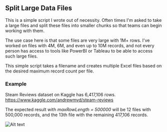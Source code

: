 ## Split Large Data Files
This is a simple script I wrote out of necessity. Often times I'm asked to take a large files and split these files into smaller chunks so that teams can begin working with them.

The use case here is that some files are very large with 1M+ rows. I've worked on files with 4M, 6M, and even up to 10M records, and not every person has access to tools like PowerBI or Tableau to be able to access such large files.

This simple script takes a filename and creates multiple Excel files based on the desired maximum record count per file.

### Example
Steam Reviews dataset on Kaggle has 6,417,106 rows. 
https://www.kaggle.com/andrewmvd/steam-reviews

The expected result with *maxRowLength = 500000* will be 12 files with 500,000 records, and the 13th file with the remaining 417,106 records.

![Alt text](/../main/output.png?raw=true "Optional Title")

